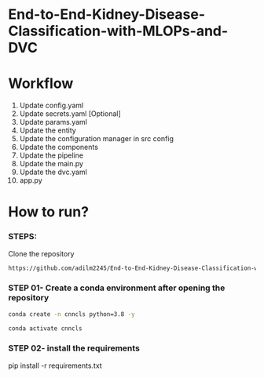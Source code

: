# End-to-End-Kidney-Disease-Classification-with-MLOPs-and-DVC


# Workflow

1. Update config.yaml
2. Update secrets.yaml [Optional]
3. Update params.yaml
4. Update the entity
5. Update the configuration manager in src config
6. Update the components
7. Update the pipeline
8. Update the main.py
9. Update the dvc.yaml
10. app.py

# How to run?
### STEPS:

Clone the repository

```bash
https://github.com/adilm2245/End-to-End-Kidney-Disease-Classification-with-MLOPs-and-DVC.git
```
### STEP 01- Create a conda environment after opening the repository

```bash
conda create -n cnncls python=3.8 -y
```

```bash
conda activate cnncls 
```


### STEP 02- install the requirements
pip install -r requirements.txt